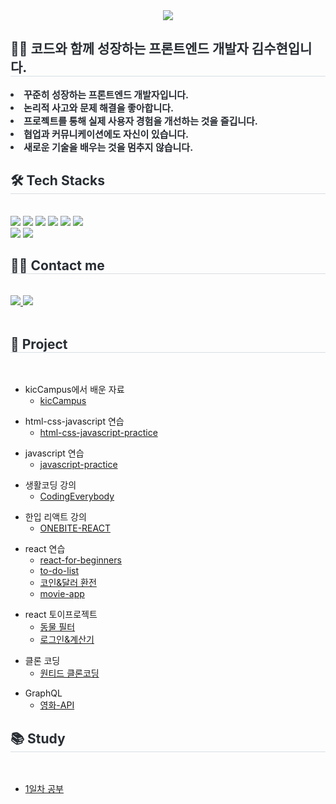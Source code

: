 <div align="center">
  <img src="https://capsule-render.vercel.app/api?type=waving&color=d9cafe&height=180&text=Hello%20World👋🏻%20I'm%20Suhyun&animation=&fontColor=ffffff&fontSize=40" />
</div>

<div style="text-align: left;"> 
  <h2 style="border-bottom: 1px solid #d8dee4; color: #282d33;">🙇🏻 코드와 함께 성장하는 프론트엔드 개발자 김수현입니다.</h2>  
  <div style="font-weight: 700; font-size: 15px; text-align: left; color: #282d33;">  
    <li>꾸준히 성장하는 프론트엔드 개발자입니다.</li> 
    <li>논리적 사고와 문제 해결을 좋아합니다.</li> 
    <li>프로젝트를 통해 실제 사용자 경험을 개선하는 것을 즐깁니다.</li> 
    <li>협업과 커뮤니케이션에도 자신이 있습니다.</li> 
    <li>새로운 기술을 배우는 것을 멈추지 않습니다.</li>
  </div> 
</div>

<div style="text-align: left;">
  <h2 style="border-bottom: 1px solid #d8dee4; color: #282d33;">🛠️ Tech Stacks</h2><br> 
  <div style="margin: 0; text-align: left;"> 
    <img src="https://img.shields.io/badge/HTML5-E34F26?style=for-the-badge&logo=HTML5&logoColor=white">
    <img src="https://img.shields.io/badge/css-1572B6?style=for-the-badge&logo=css3&logoColor=white">
    <img src="https://img.shields.io/badge/Javascript-F7DF1E?style=for-the-badge&logo=Javascript&logoColor=white">
    <img src="https://img.shields.io/badge/React-61DAFB?style=for-the-badge&logo=React&logoColor=white">
    <img src="https://img.shields.io/badge/typescript-3178C6?style=for-the-badge&logo=typescript&logoColor=white">
    <img src="https://img.shields.io/badge/Git-F05032?style=for-the-badge&logo=Git&logoColor=white">
    <br/>
    <img src="https://img.shields.io/badge/Github-181717?style=for-the-badge&logo=Github&logoColor=white">
    <img src="https://img.shields.io/badge/Notion-000000?style=for-the-badge&logo=Notion&logoColor=white">
  </div>
</div>

<div style="text-align: left;">
  <h2 style="border-bottom: 1px solid #d8dee4; color: #282d33;">🧑‍💻 Contact me</h2><br> 
  <div style="text-align: left;"> 
    <a href="https://velog.io/@suliver/posts">
      <img src="https://img.shields.io/badge/Velog-20C997?style=for-the-badge&logo=Velog&logoColor=white">
    </a>
    <a href="https://www.notion.so/1439d23dd6568099979ae523ffc6c1b6">
      <img src="https://img.shields.io/badge/Notion-000000?style=for-the-badge&logo=Notion&logoColor=white">
    </a>
  </div><br>
</div>

<div>
  <h2 style="border-bottom: 1px solid #d8dee4; color: #282d33;">🎯 Project</h2><br> 
  <ul>
    <li>kicCampus에서 배운 자료
      <ul>
        <li><a href="https://github.com/lsuliverl/kicCampus">kicCampus</a></li>
      </ul>
    </li>
  </ul>
  <ul>
    <li>html-css-javascript 연습
      <ul>
        <li><a href="https://github.com/lsuliverl/html-css-javascript-practice">html-css-javascript-practice</a></li>
      </ul>
    </li>
  </ul>
  <ul>
    <li>javascript 연습
      <ul>
        <li><a href="https://github.com/lsuliverl/javascript-practice">javascript-practice</a></li>
      </ul>
    </li>
  </ul>
  <ul>
    <li>생활코딩 강의
      <ul>
        <li><a href="https://github.com/lsuliverl/CodingEverybody">CodingEverybody</a></li>
      </ul>
    </li>
  </ul>
  <ul>
    <li>한입 리액트 강의
      <ul>
        <li><a href="https://github.com/lsuliverl/ONEBITE-REACT">ONEBITE-REACT</a></li>
      </ul>
    </li>
  </ul>
  <ul>
    <li>react 연습
      <ul>
        <li><a href="https://github.com/lsuliverl/react-for-beginners">react-for-beginners</a></li>
        <li><a href="https://github.com/lsuliverl/react-to-do-list">to-do-list</a></li>
        <li><a href="https://github.com/lsuliverl/react-coin-tracker">코인&달러 환전</a></li>
        <li><a href="https://github.com/lsuliverl/react-movie-app">movie-app</a></li>
      </ul>
    </li>
  </ul>
  <ul>
    <li>react 토이프로젝트
      <ul>
        <li><a href="https://github.com/lsuliverl/react-animal_food_filter">동물 필터</a></li>
        <li><a href="https://github.com/lsuliverl/react-login-example">로그인&계산기</a></li>
      </ul>
    </li>
  </ul>
  <ul>
    <li>클론 코딩
      <ul>
        <li><a href="https://github.com/lsuliverl/wanted-clone">원티드 클론코딩</a></li>
      </ul>
    </li>
  </ul>
  <ul>
    <li>GraphQL
      <ul>
        <li><a href="https://github.com/lsuliverl/GraphQL-Movie-API">영화-API</a></li>
      </ul>
    </li>
  </ul>
</div>
<div>
  <h2 style="border-bottom: 1px solid #d8dee4; color: #282d33;">📚 Study</h2><br> 
  <ul>
        <li><a href="https://github.com/lsuliverl/study-day01-html-basic">1일차 공부</a></li>
  </ul>
</div>

